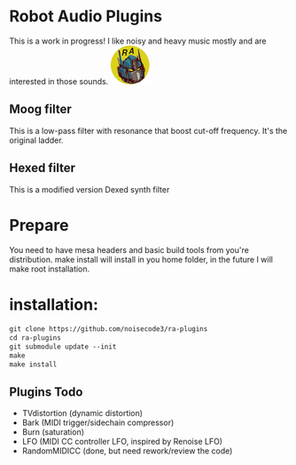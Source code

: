 # Robot Audio Plugins
This is a work in progress! I like noisy and heavy music mostly and are interested in those sounds.
![screenshot](https://raw.githubusercontent.com/noisecode3/ra-plugins/main/extra/RobotAudioLogo.png "Beta Logo")

## Moog filter
This is a low-pass filter with resonance that boost cut-off frequency. It's the original ladder.

## Hexed filter
This is a modified version Dexed synth filter

# Prepare
You need to have mesa headers and basic build tools from you're distribution. make install will install in you home folder, in the future I will make root installation.

installation:
=============

    git clone https://github.com/noisecode3/ra-plugins
    cd ra-plugins
    git submodule update --init
    make
    make install

## Plugins Todo
 - TVdistortion (dynamic distortion)
 - Bark (MIDI trigger/sidechain compressor)
 - Burn (saturation)
 - LFO (MIDI CC controller LFO, inspired by Renoise LFO)
 - RandomMIDICC (done, but need rework/review the code)
